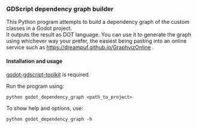 ### GDScript dependency graph builder

This Python program attempts to build a dependency graph of the custom classes in a Godot project.  
It outputs the result as DOT language.
You can use it to generate the graph using whichever way your prefer, the easiest being pasting into an online service such as https://dreampuf.github.io/GraphvizOnline .

#### Installation and usage

[godot-gdscript-toolkit](https://github.com/Scony/godot-gdscript-toolkit) is required.

Run the program using:

	python godot_dependency_graph <path_to_project>

To show help and options, use:

	python godot_dependency_graph -h
